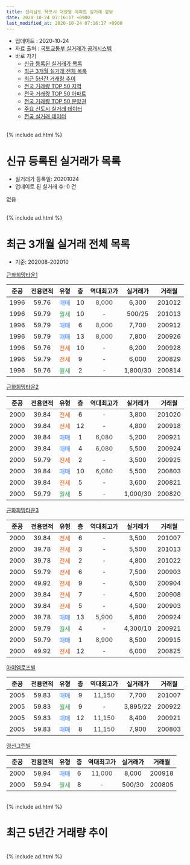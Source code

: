 ```yaml
---
title: 전라남도 목포시 대양동 아파트 실거래 정보
date: 2020-10-24 07:16:17 +0900
last_modified_at: 2020-10-24 07:16:17 +0900
---
```


* 업데이트 : 2020-10-24
* 자료 출처 : [국토교통부 실거래가 공개시스템](http://rt.molit.go.kr)
* 바로 가기
    * [신규 등록된 실거래가 목록](#신규-등록된-실거래가-목록)
    * [최근 3개월 실거래 전체 목록](#최근-3개월-실거래-전체-목록)
    * [최근 5년간 거래량 추이](#최근-5년간-거래량-추이)
    * [전국 거래량 TOP 50 지역](https://inasie.github.io/apt-trade-info/최근-3개월-전국에서-가장-거래가-많이-발생한-지역)
    * [전국 거래량 TOP 50 아파트](https://inasie.github.io/apt-trade-info/최근-3개월-전국에서-가장-거래가-많이-발생한-아파트)
    * [전국 거래량 TOP 50 분양권](https://inasie.github.io/apt-trade-info/최근-3개월-전국에서-가장-거래가-많이-발생한-분양권)
    * [주요 신도시 실거래 데이터](https://inasie.github.io/apt-trade-info/주요-신도시)
    * [전국 실거래 데이터](https://inasie.github.io/apt-trade-info/전국)
<br>
{% include ad.html %}
<br>

# 신규 등록된 실거래가 목록
* 실거래가 등록일: 20201024
* 업데이트 된 실거래 수: 0 건

없음

<br>
{% include ad.html %}
<br>

# 최근 3개월 실거래 전체 목록
* 기준: 202008-202010


[근화희망타운1](https://search.naver.com/search.naver?query=%EC%A0%84%EB%9D%BC%EB%82%A8%EB%8F%84+%EB%AA%A9%ED%8F%AC%EC%8B%9C+%EB%8C%80%EC%96%91%EB%8F%99+%EA%B7%BC%ED%99%94%ED%9D%AC%EB%A7%9D%ED%83%80%EC%9A%B41)

|준공|전용면적|유형|층|역대최고가|실거래가|거래월|
|:---:|:---:|:---:|:---:|:---:|:---:|:---:|
|1996|59.76|<span style="color:#4285f3">매매</span>|10|<span style="color:#444444">8,000</span>|6,300|201012|
|1996|59.79|<span style="color:#34a853">월세</span>|10|<span style="color:#444444">-</span>|500/25|201013|
|1996|59.79|<span style="color:#4285f3">매매</span>|6|<span style="color:#444444">8,000</span>|7,700|200912|
|1996|59.79|<span style="color:#4285f3">매매</span>|13|<span style="color:#444444">8,000</span>|7,800|200926|
|1996|59.76|<span style="color:#ff5a00">전세</span>|10|<span style="color:#444444">-</span>|6,200|200928|
|1996|59.79|<span style="color:#ff5a00">전세</span>|9|<span style="color:#444444">-</span>|6,000|200829|
|1996|59.76|<span style="color:#34a853">월세</span>|2|<span style="color:#444444">-</span>|1,800/30|200814|

[근화희망타운2](https://search.naver.com/search.naver?query=%EC%A0%84%EB%9D%BC%EB%82%A8%EB%8F%84+%EB%AA%A9%ED%8F%AC%EC%8B%9C+%EB%8C%80%EC%96%91%EB%8F%99+%EA%B7%BC%ED%99%94%ED%9D%AC%EB%A7%9D%ED%83%80%EC%9A%B42)

|준공|전용면적|유형|층|역대최고가|실거래가|거래월|
|:---:|:---:|:---:|:---:|:---:|:---:|:---:|
|2000|39.84|<span style="color:#ff5a00">전세</span>|6|<span style="color:#444444">-</span>|3,800|201020|
|2000|39.84|<span style="color:#ff5a00">전세</span>|12|<span style="color:#444444">-</span>|4,800|200918|
|2000|39.84|<span style="color:#4285f3">매매</span>|1|<span style="color:#444444">6,080</span>|5,200|200921|
|2000|39.84|<span style="color:#4285f3">매매</span>|4|<span style="color:#444444">6,080</span>|5,500|200924|
|2000|59.79|<span style="color:#ff5a00">전세</span>|2|<span style="color:#444444">-</span>|3,500|200925|
|2000|39.84|<span style="color:#4285f3">매매</span>|10|<span style="color:#444444">6,080</span>|5,500|200803|
|2000|39.84|<span style="color:#ff5a00">전세</span>|5|<span style="color:#444444">-</span>|3,600|200821|
|2000|59.79|<span style="color:#34a853">월세</span>|5|<span style="color:#444444">-</span>|1,000/30|200820|

[근화희망타운3](https://search.naver.com/search.naver?query=%EC%A0%84%EB%9D%BC%EB%82%A8%EB%8F%84+%EB%AA%A9%ED%8F%AC%EC%8B%9C+%EB%8C%80%EC%96%91%EB%8F%99+%EA%B7%BC%ED%99%94%ED%9D%AC%EB%A7%9D%ED%83%80%EC%9A%B43)

|준공|전용면적|유형|층|역대최고가|실거래가|거래월|
|:---:|:---:|:---:|:---:|:---:|:---:|:---:|
|2000|39.84|<span style="color:#ff5a00">전세</span>|6|<span style="color:#444444">-</span>|3,500|201007|
|2000|39.78|<span style="color:#ff5a00">전세</span>|3|<span style="color:#444444">-</span>|5,500|201013|
|2000|39.78|<span style="color:#ff5a00">전세</span>|2|<span style="color:#444444">-</span>|4,800|201022|
|2000|59.79|<span style="color:#ff5a00">전세</span>|6|<span style="color:#444444">-</span>|7,500|200903|
|2000|49.92|<span style="color:#ff5a00">전세</span>|9|<span style="color:#444444">-</span>|6,500|200904|
|2000|39.84|<span style="color:#ff5a00">전세</span>|7|<span style="color:#444444">-</span>|4,500|200908|
|2000|39.84|<span style="color:#ff5a00">전세</span>|5|<span style="color:#444444">-</span>|4,500|200903|
|2000|39.78|<span style="color:#4285f3">매매</span>|13|<span style="color:#444444">5,900</span>|5,800|200924|
|2000|59.79|<span style="color:#34a853">월세</span>|4|<span style="color:#444444">-</span>|4,300/10|200921|
|2000|59.79|<span style="color:#4285f3">매매</span>|1|<span style="color:#444444">8,900</span>|8,500|200915|
|2000|49.92|<span style="color:#ff5a00">전세</span>|12|<span style="color:#444444">-</span>|6,000|200825|

[아이엠로즈빌](https://search.naver.com/search.naver?query=%EC%A0%84%EB%9D%BC%EB%82%A8%EB%8F%84+%EB%AA%A9%ED%8F%AC%EC%8B%9C+%EB%8C%80%EC%96%91%EB%8F%99+%EC%95%84%EC%9D%B4%EC%97%A0%EB%A1%9C%EC%A6%88%EB%B9%8C)

|준공|전용면적|유형|층|역대최고가|실거래가|거래월|
|:---:|:---:|:---:|:---:|:---:|:---:|:---:|
|2005|59.83|<span style="color:#4285f3">매매</span>|9|<span style="color:#444444">11,150</span>|7,700|201007|
|2005|59.83|<span style="color:#34a853">월세</span>|9|<span style="color:#444444">-</span>|3,895/22|200922|
|2005|59.83|<span style="color:#4285f3">매매</span>|12|<span style="color:#444444">11,150</span>|8,400|200921|
|2005|59.83|<span style="color:#4285f3">매매</span>|8|<span style="color:#444444">11,150</span>|7,900|200803|

[영신그린빌](https://search.naver.com/search.naver?query=%EC%A0%84%EB%9D%BC%EB%82%A8%EB%8F%84+%EB%AA%A9%ED%8F%AC%EC%8B%9C+%EB%8C%80%EC%96%91%EB%8F%99+%EC%98%81%EC%8B%A0%EA%B7%B8%EB%A6%B0%EB%B9%8C)

|준공|전용면적|유형|층|역대최고가|실거래가|거래월|
|:---:|:---:|:---:|:---:|:---:|:---:|:---:|
|2000|59.94|<span style="color:#4285f3">매매</span>|6|<span style="color:#444444">11,000</span>|8,000|200918|
|2000|59.94|<span style="color:#34a853">월세</span>|8|<span style="color:#444444">-</span>|500/30|200805|


<br>
{% include ad.html %}
<br>

# 최근 5년간 거래량 추이


<div style="width:100%;">
    <canvas id="deal_progress" height="200"></canvas>
</div>

<script>
new Chart(document.getElementById("deal_progress"), {
    type: 'line',
    data: {
        labels: ['201510','201511','201512','201601','201602','201603','201604','201605','201606','201607','201608','201609','201610','201611','201612','201701','201702','201703','201704','201705','201706','201707','201708','201709','201710','201711','201712','201801','201802','201803','201804','201805','201806','201807','201808','201809','201810','201811','201812','201901','201902','201903','201904','201905','201906','201907','201908','201909','201910','201911','201912','202001','202002','202003','202004','202005','202006','202007','202008','202009','202010'],
        datasets: [{
            label: '매매',
            pointRadius: 1,
            data: [36, 7, 12, 2, 2, 6, 9, 2, 5, 4, 6, 7, 8, 7, 4, 3, 4, 5, 9, 2, 4, 5, 4, 5, 36, 59, 56, 32, 20, 34, 37, 13, 21, 19, 14, 11, 10, 6, 5, 11, 9, 8, 5, 10, 2, 4, 5, 6, 2, 8, 4, 3, 7, 6, 1, 12, 5, 5, 2, 8, 2],
            borderColor: "rgba(255, 201, 14, 1)",
            backgroundColor: "rgba(255, 201, 14, 0.5)",
            fill: false,
            lineTension: 0
        },{
            label: '전월세',
            pointRadius: 1,
            data: [42, 25, 24, 22, 10, 22, 26, 16, 15, 22, 21, 24, 20, 19, 17, 9, 20, 26, 14, 20, 10, 11, 13, 28, 22, 13, 16, 9, 6, 9, 5, 9, 6, 14, 13, 8, 14, 10, 8, 8, 8, 15, 5, 12, 5, 6, 8, 10, 9, 10, 12, 8, 3, 4, 10, 3, 3, 7, 6, 9, 5],
            borderColor: "rgba(0, 141, 185, 1)",
            backgroundColor: "rgba(0, 141, 185, 0.5)",
            fill: false,
            lineTension: 0
        }
        ]
    },
    options: {
        responsive: true,
        title: {
            display: false
        },
        tooltips: {
            mode: 'index',
            intersect: false
        },
        hover: {
            mode: 'nearest',
            intersect: true
        },
        scales: {
            xAxes: [{
                display: true,
                scaleLabel: {
                    display: true,
                    labelString: '년/월'
                }
            }],
            yAxes: [{
                display: true,
                ticks: {
                    suggestedMin: 0,
                },
                scaleLabel: {
                    display: true,
                    labelString: '실거래 수'
                }
            }]
        }
    }
});

</script>


<br>
{% include ad.html %}
<br>

